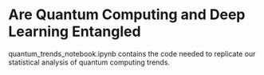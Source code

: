 # Are Quantum Computing and Deep Learning Entangled 


quantum_trends_notebook.ipynb contains the code needed to replicate our statistical analysis of quantum computing trends. 